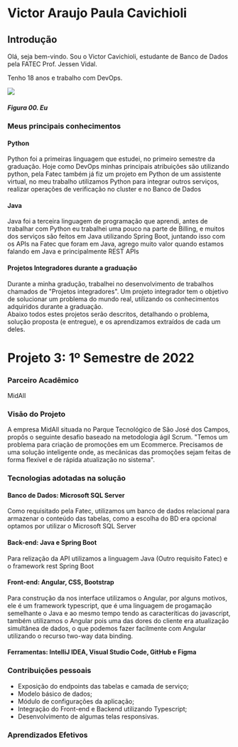 # Victor Araujo Paula Cavichioli

## Introdução

Olá, seja bem-vindo. Sou o Victor Cavichioli, estudante de Banco de Dados pela FATEC Prof. Jessen Vidal. 

Tenho 18 anos e trabalho com DevOps. <br/>

<img src="https://avatars.githubusercontent.com/u/79488234?v=4"/>

##### *Figura 00. Eu*

### Meus principais conhecimentos

#### Python

Python foi a primeiras linguagem que estudei, no primeiro semestre da graduação. Hoje como DevOps minhas principais atribuições são utilizando python, pela Fatec também
já fiz um projeto em Python de um assistente virtual, no meu trabalho utilizamos Python para integrar outros serviços, realizar operações de verificação no cluster e
no Banco de Dados

#### Java
Java foi a terceira linguagem de programação que aprendi, antes de trabalhar com Python eu trabalhei uma pouco na parte de Billing, e muitos dos serviços são feitos
em Java utilizando Spring Boot, juntando isso com os APIs na Fatec que foram em Java, agrego muito valor quando estamos falando em Java e principalmente REST APIs

#### Projetos Integradores durante a graduação 
Durante a minha gradução, trabalhei no desenvolvimento de trabalhos chamados de "Projetos integradores". Um projeto integrador tem o objetivo de solucionar um problema do mundo real, utilizando os conhecimentos adquiridos durante a graduação.<br/>
Abaixo todos estes projetos serão descritos, detalhando o problema, solução proposta (e entregue), e os aprendizamos extraídos de cada um deles.

# Projeto 3: 1º Semestre de 2022


### Parceiro Acadêmico
MidAll


### Visão do Projeto


A empresa MidAll situada no Parque Tecnológico de São José dos Campos, propôs o seguinte desafio baseado na metodologia ágil Scrum. "Temos um problema para criação de promoções em um Ecommerce. Precisamos de uma solução inteligente onde, as mecânicas das promoções sejam feitas de forma flexível e de rápida atualização no sistema".

### Tecnologias adotadas na solução

#### Banco de Dados: Microsoft SQL Server
Como requisitado pela Fatec, utilizamos um banco de dados relacional para armazenar o conteúdo das tabelas, como a escolha do BD era opcional optamos por utilizar
o Microsoft SQL Server

#### Back-end: Java e Spring Boot
Para relização da API utilizamos a linguagem Java (Outro requisito Fatec) e o framework rest Spring Boot 

#### Front-end: Angular, CSS, Bootstrap
Para construção da nos interface utilizamos o Angular, por alguns motivos, ele é um framework typescript, que é uma linguagem de progamação semelhante o Java e ao mesmo
tempo tendo as caracteríticas do javascript, também utilizamos o Angular pois uma das dores do cliente era atualização simultânea de dados, o que podemos fazer facilmente
com Angular utilizando o recurso two-way data binding.

#### Ferramentas: IntelliJ IDEA, Visual Studio Code, GitHub e Figma

### Contribuições pessoais
- Exposição do endpoints das tabelas e camada de serviço;
- Modelo básico de dados;
- Módulo de configurações da aplicação;
- Integração do Front-end e Backend utilizando Typescript;
- Desenvolvimento de algumas telas responsivas.

### Aprendizados Efetivos 

